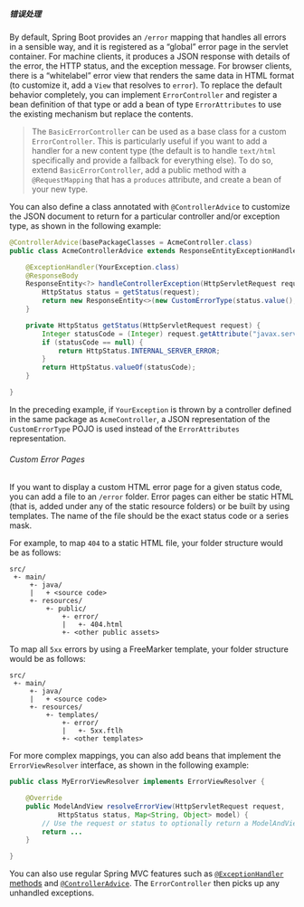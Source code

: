 ##### 错误处理

By default, Spring Boot provides an `/error` mapping that handles all errors in a sensible way, and it is registered as a “global” error page in the servlet container. For machine clients, it produces a JSON response with details of the error, the HTTP status, and the exception message. For browser clients, there is a “whitelabel” error view that renders the same data in HTML format (to customize it, add a `View` that resolves to `error`). To replace the default behavior completely, you can implement `ErrorController` and register a bean definition of that type or add a bean of type `ErrorAttributes` to use the existing mechanism but replace the contents.

> The `BasicErrorController` can be used as a base class for a custom `ErrorController`. This is particularly useful if you want to add a handler for a new content type (the default is to handle `text/html` specifically and provide a fallback for everything else). To do so, extend `BasicErrorController`, add a public method with a `@RequestMapping` that has a `produces` attribute, and create a bean of your new type.

You can also define a class annotated with `@ControllerAdvice` to customize the JSON document to return for a particular controller and/or exception type, as shown in the following example:

```java
@ControllerAdvice(basePackageClasses = AcmeController.class)
public class AcmeControllerAdvice extends ResponseEntityExceptionHandler {

    @ExceptionHandler(YourException.class)
    @ResponseBody
    ResponseEntity<?> handleControllerException(HttpServletRequest request, Throwable ex) {
        HttpStatus status = getStatus(request);
        return new ResponseEntity<>(new CustomErrorType(status.value(), ex.getMessage()), status);
    }

    private HttpStatus getStatus(HttpServletRequest request) {
        Integer statusCode = (Integer) request.getAttribute("javax.servlet.error.status_code");
        if (statusCode == null) {
            return HttpStatus.INTERNAL_SERVER_ERROR;
        }
        return HttpStatus.valueOf(statusCode);
    }

}
```

In the preceding example, if `YourException` is thrown by a controller defined in the same package as `AcmeController`, a JSON representation of the `CustomErrorType` POJO is used instead of the `ErrorAttributes` representation.

###### Custom Error Pages

If you want to display a custom HTML error page for a given status code, you can add a file to an `/error` folder. Error pages can either be static HTML (that is, added under any of the static resource folders) or be built by using templates. The name of the file should be the exact status code or a series mask.

For example, to map `404` to a static HTML file, your folder structure would be as follows:

```
src/
 +- main/
     +- java/
     |   + <source code>
     +- resources/
         +- public/
             +- error/
             |   +- 404.html
             +- <other public assets>
```

To map all `5xx` errors by using a FreeMarker template, your folder structure would be as follows:

```
src/
 +- main/
     +- java/
     |   + <source code>
     +- resources/
         +- templates/
             +- error/
             |   +- 5xx.ftlh
             +- <other templates>
```

For more complex mappings, you can also add beans that implement the `ErrorViewResolver` interface, as shown in the following example:

```java
public class MyErrorViewResolver implements ErrorViewResolver {

    @Override
    public ModelAndView resolveErrorView(HttpServletRequest request,
            HttpStatus status, Map<String, Object> model) {
        // Use the request or status to optionally return a ModelAndView
        return ...
    }

}
```

You can also use regular Spring MVC features such as [`@ExceptionHandler` methods](https://docs.spring.io/spring/docs/5.2.2.RELEASE/spring-framework-reference/web.html#mvc-exceptionhandlers) and [`@ControllerAdvice`](https://docs.spring.io/spring/docs/5.2.2.RELEASE/spring-framework-reference/web.html#mvc-ann-controller-advice). The `ErrorController` then picks up any unhandled exceptions.